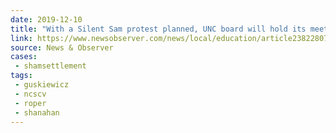 ```yaml
---
date: 2019-12-10
title: "With a Silent Sam protest planned, UNC board will hold its meeting over the phone"
link: https://www.newsobserver.com/news/local/education/article238228074.html
source: News & Observer
cases:
 - shamsettlement
tags:
 - guskiewicz
 - ncscv
 - roper
 - shanahan
---
```

